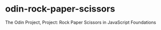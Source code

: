 # odin-rock-paper-scissors
The Odin Project, Project: Rock Paper Scissors in JavaScript Foundations 
